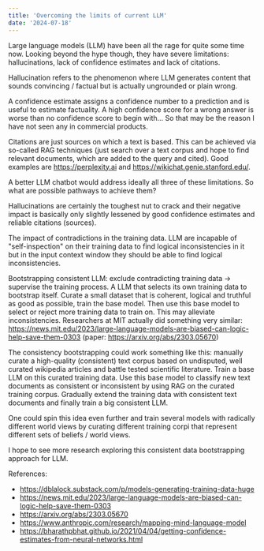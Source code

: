 ```yaml
---
title: 'Overcoming the limits of current LLM'
date: '2024-07-18'
---
```


Large language models (LLM) have been all the rage for quite some time now. Looking beyond the hype though, they have severe limitations: hallucinations, lack of confidence estimates and lack of citations.

Hallucination refers to the phenomenon where LLM generates content that sounds convincing / factual but is actually ungrounded or plain wrong.

A confidence estimate assigns a confidence number to a prediction and is useful to estimate factuality. A high confidence score for a wrong answer is worse than no confidence score to begin with… So that may be the reason I have not seen any in commercial products.

Citations are just sources on which a text is based. This can be achieved via so-called RAG techniques (just search over a text corpus and hope to find relevant documents, which are added to the query and cited). Good examples are <https://perplexity.ai> and <https://wikichat.genie.stanford.edu/>.

A better LLM chatbot would address ideally all three of these limitations. So what are possible pathways to achieve them?

Hallucinations are certainly the toughest nut to crack and their negative impact is basically only slightly lessened by good confidence estimates and reliable citations (sources).

The impact of contradictions in the training data. LLM are incapable of "self-inspection" on their training data to find logical inconsistencies in it but in the input context window they should be able to find logical inconsistencies.

Bootstrapping consistent LLM: exclude contradicting training data -> supervise the training process. A LLM that selects its own training data to bootstrap itself. Curate a small dataset that is coherent, logical and truthful as good as possible, train the base model. Then use this base model to select or reject more training data to train on. This may alleviate inconsistencies. Researchers at MIT actually did something very similar: <https://news.mit.edu/2023/large-language-models-are-biased-can-logic-help-save-them-0303> (paper: <https://arxiv.org/abs/2303.05670>)

The consistency bootstrapping could work something like this: manually curate a high-quality (consistent) text corpus based on undisputed, well curated wikipedia articles and battle tested scientific literature. Train a base LLM on this curated training data. Use this base model to classify new text documents as consistent or inconsistent by using RAG on the curated training corpus. Gradually extend the training data with consistent text documents and finally train a big consistent LLM.

One could spin this idea even further and train several models with radically different world views by curating different training corpi that represent different sets of beliefs / world views.

I hope to see more research exploring this consistent data bootstrapping approach for LLM.


References:
- https://dblalock.substack.com/p/models-generating-training-data-huge
- https://news.mit.edu/2023/large-language-models-are-biased-can-logic-help-save-them-0303
- https://arxiv.org/abs/2303.05670
- https://www.anthropic.com/research/mapping-mind-language-model
- https://bharathpbhat.github.io/2021/04/04/getting-confidence-estimates-from-neural-networks.html